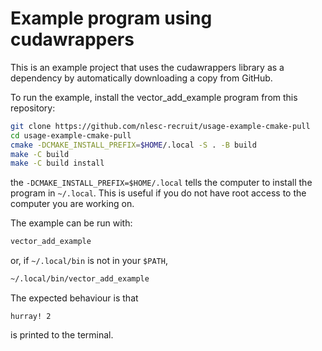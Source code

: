 Example program using cudawrappers
==================================

This is an example project that uses the cudawrappers library as a dependency
by automatically downloading a copy from GitHub.

To run the example, install the vector_add_example program from this repository:
```bash
git clone https://github.com/nlesc-recruit/usage-example-cmake-pull
cd usage-example-cmake-pull
cmake -DCMAKE_INSTALL_PREFIX=$HOME/.local -S . -B build
make -C build
make -C build install
```
the `-DCMAKE_INSTALL_PREFIX=$HOME/.local` tells the computer to install the
program in `~/.local`. This is useful if you do not have root access
to the computer you are working on.

The example can be run with:
```bash
vector_add_example
```
or, if `~/.local/bin` is not in your `$PATH`,
```bash
~/.local/bin/vector_add_example
```

The expected behaviour is that
```
hurray! 2
```
is printed to the terminal.
